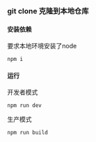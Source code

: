 ### git clone 克隆到本地仓库

#### 安装依赖

要求本地环境安装了node

```
npm i
```

#### 运行

开发者模式

```
npm run dev
```

生产模式

```
npm run build
```

